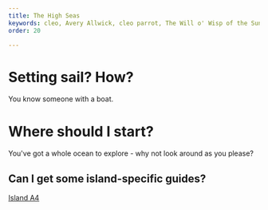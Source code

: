 ```yaml
---
title: The High Seas
keywords: cleo, Avery Allwick, cleo parrot, The Will o' Wisp of the Sunken Gallery
order: 20

---
```


# Setting sail? How?
You know someone with a boat.

# Where should I start?
You've got a whole ocean to explore - why not look around as you please?

## Can I get some island-specific guides?

[Island A4](mushrooms.md)

